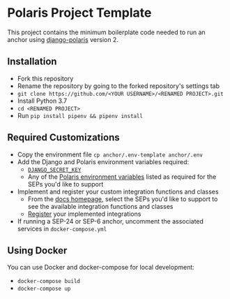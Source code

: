 # Polaris Project Template

This project contains the minimum boilerplate code needed to run an anchor using [django-polaris](https://https://github.com/stellar/django-polaris) version 2.

## Installation

* Fork this repository
* Rename the repository by going to the forked repository's settings tab
* `git clone https://github.com/<YOUR USERNAME>/<RENAMED PROJECT>.git`
* Install Python 3.7
* `cd <RENAMED PROJECT>`
* Run `pip install pipenv && pipenv install`

## Required Customizations

* Copy the environment file `cp anchor/.env-template anchor/.env`
* Add the Django and Polaris environment variables required:
    - [`DJANGO_SECRET_KEY`](https://docs.djangoproject.com/en/2.2/ref/settings/#std:setting-SECRET_KEY)
    - Any of the [Polaris environment variables](https://django-polaris.readthedocs.io/en/v1.6.0/#environment-variables) listed as required for the SEPs you'd like to support
* Implement and register your custom integration functions and classes
    - From the [docs homepage](https://django-polaris.readthedocs.io/en/v1.6.0/), select the SEPs you'd like to support to see the available integration functions and classes
    - [Register](https://django-polaris.readthedocs.io/en/v1.6.0/register_integrations/index.html) your implemented integrations
* If running a SEP-24 or SEP-6 anchor, uncomment the associated services in `docker-compose.yml`


## Using Docker

You can use Docker and docker-compose for local development:

* `docker-compose build`
* `docker-compose up`

